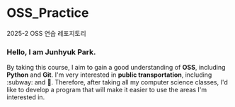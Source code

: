 # OSS_Practice
2025-2 OSS 연습 레포지토리

### Hello, I am Junhyuk Park.
By taking this course, I aim to gain a good understanding of **OSS**, including **Python** and **Git**.
I'm very interested in **public transportation**, including :subway: and :bus:.
Therefore, after taking all my computer science classes, I'd like to develop a program that will make it easier to use the areas I'm interested in.
